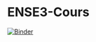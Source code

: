 # ENSE3-Cours

[![Binder](https://mybinder.org/badge_logo.svg)](https://mybinder.org/v2/gh/niamorelreillet/ENSE3-Cours/main?urlpath=lab)
